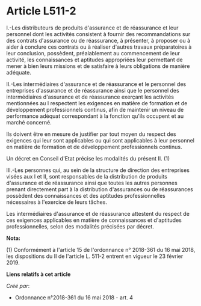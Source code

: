 # Article L511-2

I.-Les distributeurs de produits d'assurance et de réassurance et leur personnel dont les activités consistent à fournir des
recommandations sur des contrats d'assurance ou de réassurance, à présenter, à proposer ou à aider à conclure ces contrats ou
à réaliser d'autres travaux préparatoires à leur conclusion, possèdent, préalablement au commencement de leur activité, les
connaissances et aptitudes appropriées leur permettant de mener à bien leurs missions et de satisfaire à leurs obligations de
manière adéquate.

II.-Les intermédiaires d'assurance et de réassurance et le personnel des entreprises d'assurance et de réassurance ainsi que
le personnel des intermédiaires d'assurance et de réassurance exerçant les activités mentionnées au I respectent les
exigences en matière de formation et de développement professionnels continus, afin de maintenir un niveau de performance
adéquat correspondant à la fonction qu'ils occupent et au marché concerné.

Ils doivent être en mesure de justifier par tout moyen du respect des exigences qui leur sont applicables ou qui sont
applicables à leur personnel en matière de formation et de développement professionnels continus.

Un décret en Conseil d'Etat précise les modalités du présent II. (1)

III.-Les personnes qui, au sein de la structure de direction des entreprises visées aux I et II, sont responsables de la
distribution de produits d'assurance et de réassurance ainsi que toutes les autres personnes prenant directement part à la
distribution d'assurances ou de réassurances possèdent des connaissances et des aptitudes professionnelles nécessaires à
l'exercice de leurs tâches.

Les intermédiaires d'assurance et de réassurance attestent du respect de ces exigences applicables en matière de
connaissances et d'aptitudes professionnelles, selon des modalités précisées par décret.

**Nota:**

(1) Conformément à l'article 15 de l'ordonnance n° 2018-361 du 16 mai 2018, les dispositions du II de l'article L. 511-2
entrent en vigueur le 23 février 2019.

**Liens relatifs à cet article**

_Créé par_:

  - Ordonnance n°2018-361 du 16 mai 2018 - art. 4
